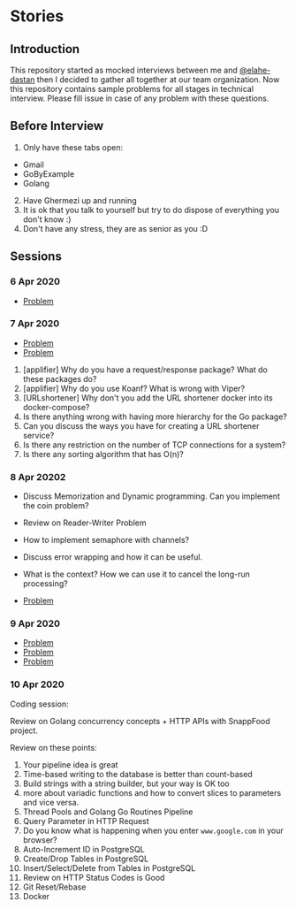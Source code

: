 # Stories

## Introduction

This repository started as mocked interviews between me and [@elahe-dastan](https://github.com/elahe-dastan) then I decided to gather all together at our team organization.
Now this repository contains sample problems for all stages in technical interview.
Please fill issue in case of any problem with these questions.

## Before Interview

1. Only have these tabs open:
  - Gmail
  - GoByExample
  - Golang
2. Have Ghermezi up and running
3. It is ok that you talk to yourself but try to do dispose of everything you don't know :)
4. Don't have any stress, they are as senior as you :D

## Sessions

### 6 Apr 2020

- [Problem](./problems#Shuffle)

### 7 Apr 2020

- [Problem](./problems#Coins)
- [Problem](./system-design#bshooest-person-ever)


1. [applifier] Why do you have a request/response package? What do these packages do?
2. [applifier] Why do you use Koanf? What is wrong with Viper?
3. [URLshortener] Why don't you add the URL shortener docker into its docker-compose?
4. Is there anything wrong with having more hierarchy for the Go package?
5. Can you discuss the ways you have for creating a URL shortener service?
6. Is there any restriction on the number of TCP connections for a system?
7. Is there any sorting algorithm that has O(n)?

### 8 Apr 20202

- Discuss Memorization and Dynamic programming. Can you implement the coin problem?
- Review on Reader-Writer Problem
- How to implement semaphore with channels?
- Discuss error wrapping and how it can be useful.
- What is the context? How we can use it to cancel the long-run processing?

- [Problem](./code-session#Hangman)

### 9 Apr 2020

- [Problem](./code-session#record-appender)
- [Problem](./problems#snappfood)
- [Problem](./problems#happy-number)

### 10 Apr 2020

Coding session:

Review on Golang concurrency concepts + HTTP APIs with SnappFood project.

Review on these points:

1. Your pipeline idea is great
2. Time-based writing to the database is better than count-based
3. Build strings with a string builder, but your way is OK too
4. more about variadic functions and how to convert slices to parameters and vice versa.
5. Thread Pools and Golang Go Routines Pipeline
6. Query Parameter in HTTP Request
7. Do you know what is happening when you enter `www.google.com` in your browser?
8. Auto-Increment ID in PostgreSQL
9. Create/Drop Tables in PostgreSQL
10. Insert/Select/Delete from Tables in PostgreSQL
11. Review on HTTP Status Codes is Good
12. Git Reset/Rebase
13. Docker
